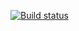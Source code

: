 [![Build status](https://ci.appveyor.com/api/projects/status/8o0jn7dmvq01pe0f?svg=true)](https://ci.appveyor.com/project/ErmEvgeniy/ci-motherfucker)

